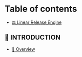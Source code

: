 # Table of contents

* [⚖ Linear Release Engine](README.md)

## 👋 INTRODUCTION

* [📝 Overview](introduction/overview.md)

